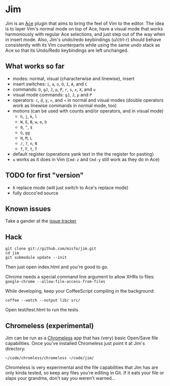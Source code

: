 Jim
===

Jim is an [Ace](https://github.com/ajaxorg/ace) plugin that aims to bring the
feel of Vim to the editor.  The idea is to layer Vim's normal mode on top of Ace,
have a visual mode that works harmoniously with regular Ace selections, and just
step out of the way when in insert mode.  Also, Jim's undo/redo keybindings
(u/ctrl-r) should behave consistently with its Vim counterparts while using the
same undo stack as Ace so that its Undo/Redo keybindings are left unchanged.

What works so far
-----------------
* modes: normal, visual (characterwise and linewise), insert
* insert switches: `i`, `a`, `o`, `O`, `I`, `A`, and `C`
* commands: `D`, `gJ`, `J`, `p`, `P`, `r`, `s`, `x`, `X`, and `u`
* visual mode commands: `gJ`, `J`, `p` and `P`
* operators: `c`, `d`, `y`, `>`, and `<` in normal and visual modes (double
  operators work as linewise commands in normal mode, too)
* motions (can be used with counts and/or operators, and in visual mode)
  * `h`, `j`, `k`, `l`
  * `W`, `E`, `B`, `w`, `e`, `b`
  * `0`, `^`, `$`
  * `G`, `gg`
  * `H`, `M`, `L`
  * `/`, `?`, `n`, `N`
  * `f`, `F`, `t`, `T`
* default register (operations yank text in the the register for pasting)
* `u` works as it does in Vim (`Cmd-z` and `Cmd-y` still work as they do in Ace)

TODO for first "version"
------------------------
* `R` replace mode (will just switch to Ace's replace mode)
* fully docco'ed source

Known issues
------------
Take a gander at the [issue tracker](https://github.com/misfo/jim/issues)

Hack
----
```
git clone git://github.com/misfo/jim.git
cd jim
git submodule update --init
```

Then just open index.html and you're good to go.

Chrome needs a special command line argument to allow XHRs to files:
`google-chrome --allow-file-access-from-files`

While developing, keep your CoffeeScript compiling in the background:
```
coffee --watch --output lib/ src/
```

Open test/test.html to run the tests

Chromeless (experimental)
-------------------------
Jim can be run as a [Chromeless](https://github.com/mozilla/chromeless)
app that has (very) basic Open/Save file capabilities.  Once you've
installed Chromeless just point it at Jim's directory:
```
~/code/chromless/chromeless ~/code/jim/
```

Chromeless is very experimental and the file capabilities
that Jim has are only kinda tested, so keep any files you're editing in
Git.  If it eats your file or slaps your grandma, don't say you weren't
warned...
